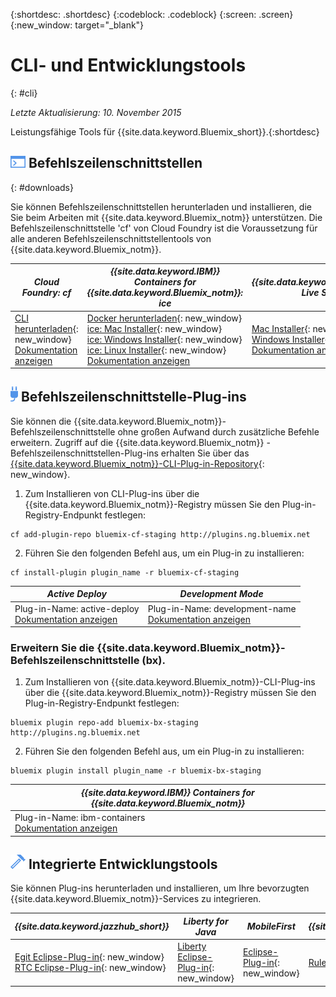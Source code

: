 {:shortdesc: .shortdesc}
{:codeblock: .codeblock}
{:screen: .screen}
{:new_window: target="_blank"}

# CLI- und Entwicklungstools
{: #cli}

*Letzte Aktualisierung: 10. November 2015*

Leistungsfähige Tools für {{site.data.keyword.Bluemix_short}}.{:shortdesc}

## ![Befehlszeilenschnittstellen](./images/CLI.png) Befehlszeilenschnittstellen
{: #downloads}

Sie können Befehlszeilenschnittstellen herunterladen und installieren, die Sie beim Arbeiten
mit {{site.data.keyword.Bluemix_notm}} unterstützen.
Die Befehlszeilenschnittstelle 'cf' von Cloud Foundry ist die Voraussetzung für
alle anderen Befehlszeilenschnittstellentools von {{site.data.keyword.Bluemix_notm}}. 


| *Cloud Foundry: cf* |	*{{site.data.keyword.IBM}} Containers for {{site.data.keyword.Bluemix_notm}}: ice* | *{{site.data.keyword.Bluemix_notm}} Live Sync: bl* |
|---------------------|---------------|---------------|
| [CLI herunterladen](https://github.com/cloudfoundry/cli/releases){: new_window}  <br> [Dokumentation anzeigen](./reference/cfcommands/index.html) |[Docker herunterladen](https://docs.docker.com/installation/){: new_window} <br> [ice: Mac Installer](ftp://public.dhe.ibm.com/cloud/bluemix/cli/Bluemix_ice.pkg){: new_window} <br> [ice: Windows Installer](ftp://public.dhe.ibm.com/cloud/bluemix/cli/Bluemix_ice.exe){: new_window} <br> [ice: Linux Installer](ftp://public.dhe.ibm.com/cloud/bluemix/cli/Bluemix_ice.tar.gz){: new_window} <br> [Dokumentation anzeigen](../containers/container_cli_ice_ov.html) | [Mac Installer](ftp://public.dhe.ibm.com/cloud/bluemix/cli/Bluemix_bl.pkg){: new_window} <br> [Windows Installer](ftp://public.dhe.ibm.com/cloud/bluemix/cli/Bluemix_bl.exe){: new_window} <br> [Dokumentation anzeigen](./reference/bl/index.html) |


## ![Befehlszeilenschnittstellen-Plug-ins](./images/CLI_Plugin.png) Befehlszeilenschnittstelle-Plug-ins

Sie können die {{site.data.keyword.Bluemix_notm}}-Befehlszeilenschnittstelle ohne großen Aufwand durch zusätzliche Befehle erweitern.
Zugriff auf die {{site.data.keyword.Bluemix_notm}} -Befehlszeilenschnittstellen-Plug-ins erhalten Sie über das [{{site.data.keyword.Bluemix_notm}}-CLI-Plug-in-Repository](http://plugins.{DomainName}/){: new_window}.


1. Zum Installieren von CLI-Plug-ins über die {{site.data.keyword.Bluemix_notm}}-Registry müssen Sie den Plug-in-Registry-Endpunkt festlegen:
```
cf add-plugin-repo bluemix-cf-staging http://plugins.ng.bluemix.net
```
2. Führen Sie den folgenden Befehl aus, um ein Plug-in zu installieren:
```
cf install-plugin plugin_name -r bluemix-cf-staging
```

| *Active Deploy* |  *Development Mode* | 
|-----------------|-----------------|
| Plug-in-Name: active-deploy<br>  [Dokumentation anzeigen](../services/ActiveDeploy/index.html#cli) |  Plug-in-Name: development-name<br> [Dokumentation anzeigen](./plugins/dev_mode/index.html) | 

### Erweitern Sie die {{site.data.keyword.Bluemix_notm}}-Befehlszeilenschnittstelle (bx).

1. Zum Installieren von {{site.data.keyword.Bluemix_notm}}-CLI-Plug-ins über die {{site.data.keyword.Bluemix_notm}}-Registry müssen Sie den Plug-in-Registry-Endpunkt festlegen:
```
bluemix plugin repo-add bluemix-bx-staging http://plugins.ng.bluemix.net
```
2. Führen Sie den folgenden Befehl aus, um ein Plug-in zu installieren:
```
bluemix plugin install plugin_name -r bluemix-bx-staging
```

| *{{site.data.keyword.IBM}} Containers for {{site.data.keyword.Bluemix_notm}}* |
|-----|
| Plug-in-Name: ibm-containers<br> [Dokumentation anzeigen](https://www.{DomainName}/docs/containers/container_cli_cfic.html#container_cli_cfic) |

## ![Integrierte Entwicklungstools](./images/Integrated_Dev_Tools.png) Integrierte Entwicklungstools


Sie können Plug-ins herunterladen und installieren, um Ihre bevorzugten
{{site.data.keyword.Bluemix_notm}}-Services zu integrieren.


| *{{site.data.keyword.jazzhub_short}}* | *Liberty for Java* | *MobileFirst* | *{{site.data.keyword.rules_short}}* |
|-------------|----------|----------|----------|
| [Egit Eclipse-Plug-in](https://hub.jazz.net/docs/reference/gitclient/#eclipse_using_egit){: new_window}<br> [RTC Eclipse-Plug-in](https://hub.jazz.net/docs/reference/gitclient/#eclipse_using_rtc){: new_window} | [Liberty Eclipse-Plug-in](https://developer.ibm.com/wasdev/downloads/liberty-profile-using-eclipse/){: new_window} | [Eclipse-Plug-in](https://marketplace.eclipse.org/content/ibm-mobilefirst-platform-studio){: new_window} | [Rules Designer Eclipse-Plug-in](../services/rules/index.html#rulov002) |
